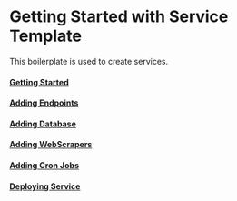 # Getting Started with Service Template

This boilerplate is used to create services.

#### [Getting Started](docs/GETTING-STARTED.md)

#### [Adding Endpoints](docs/ENDPOINTS.md)

#### [Adding Database](docs/DATABASE.md)

#### [Adding WebScrapers](docs/WEBSCRAPERS.md)

#### [Adding Cron Jobs](docs/CRON-JOBS.md)

#### [Deploying Service](docs/DEPLOYING.md)

